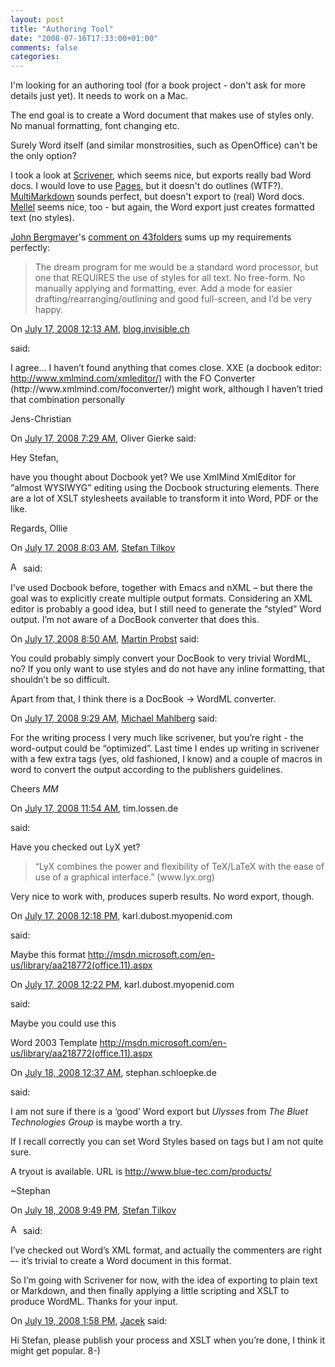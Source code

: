 ```yaml
---
layout: post
title: "Authoring Tool"
date: "2008-07-16T17:33:00+01:00"
comments: false
categories: 
---
```


<p>I'm looking for an authoring tool (for a book project - don't ask for more details just yet). It needs to work on a Mac.</p>

<p>The end goal is to create a Word document that makes use of styles only. No manual formatting, font changing etc. </p>

<p>Surely Word itself (and similar monstrosities, such as OpenOffice) can't be the only option?</p>

<p>I took a look at <a href="http://www.literatureandlatte.com/scrivener.html">Scrivener</a>, which seems nice, but exports really bad Word docs. I would love to use <a href="http://www.apple.com/iwork/pages/">Pages</a>, but it doesn't do outlines (WTF?). <a href="http://fletcherpenney.net/MultiMarkdown">MultiMarkdown</a> sounds perfect, but doesn't export to (real) Word docs. <a href="http://www.redlers.com/index.html">Mellel</a> seems nice, too - but again, the Word export just creates formatted text (no styles).</p>

<p><a href="http://www.43folders.com/people/yesno">John Bergmayer</a>'s <a href="http://www.43folders.com/2008/01/06/nyt-magazine-covers-scrivener-other-os-x-writing-apps#comment-336555">comment on 43folders</a> sums up my requirements perfectly:</p>

<blockquote>
<p>The dream program for me would be a standard word processor, but one that REQUIRES the use of styles for all text. No free-form. No manually applying and formatting, ever. Add a mode for easier drafting/rearranging/outlining and good full-screen, and I’d be very happy.</p>
</blockquote>

<section class="comments">



<div class="comment" id="comment-1758">
On <a href="#comment-1758" title="Permalink to this comment">July 17, 2008 12:13 AM</a>, <a href="http://blog.invisible.ch" title="http://blog.invisible.ch" rel="nofollow">blog.invisible.ch</a>

<a href="http://blog.invisible.ch" class="commenter-profile"></a>
said:
<p>I agree&#8230; I haven&#8217;t found anything that comes close. XXE (a docbook editor: <a href="http://www.xmlmind.com/xmleditor/)" rel="nofollow">http://www.xmlmind.com/xmleditor/)</a> with the FO Converter (http://www.xmlmind.com/foconverter/) might work, although I haven&#8217;t tried that combination personally</p>

<p>Jens-Christian</p>


<div class="comment" id="comment-1759">
On <a href="#comment-1759" title="Permalink to this comment">July 17, 2008  7:29 AM</a>, Oliver Gierke
said:
<p>Hey Stefan,</p>

<p>have you thought about Docbook yet? We use XmlMind XmlEditor for &#8220;almost WYSIWYG&#8221; editing using the Docbook structuring elements. There are a lot of XSLT stylesheets available to transform it into Word, PDF or the like.</p>

<p>Regards, Ollie </p>


<div class="comment" id="comment-1760">
On <a href="#comment-1760" title="Permalink to this comment">July 17, 2008  8:03 AM</a>, <a href="/blog/st/">Stefan Tilkov</a>

<a href="/blog/st/" class="commenter-profile"><img src="/mt4/mt-static/images/comment/mt_logo.png" height="16" alt="Author Profile Page" width="16" /></a>
said:
<p>I&#8217;ve used Docbook before, together with Emacs and nXML – but there the goal was to explicitly create multiple output formats. Considering an XML editor is probably a good idea, but I still need to generate the &#8220;styled&#8221; Word output. I&#8217;m not aware of a DocBook converter that does this.</p>


<div class="comment" id="comment-1761">
On <a href="#comment-1761" title="Permalink to this comment">July 17, 2008  8:50 AM</a>, <a href="http://www.martin-probst.com" title="http://www.martin-probst.com" rel="nofollow">Martin Probst</a>
said:
<p>You could probably simply convert your DocBook to very trivial WordML, no? If you only want to use styles and do not have any inline formatting, that shouldn&#8217;t be so difficult.</p>

<p>Apart from that, I think there is a DocBook -> WordML converter.</p>


<div class="comment" id="comment-1762">
On <a href="#comment-1762" title="Permalink to this comment">July 17, 2008  9:29 AM</a>, <a href="http://agile-aspects.blogspot.com" title="http://agile-aspects.blogspot.com" rel="nofollow">Michael Mahlberg</a>
said:
<p>For the writing process I very much like scrivener, but you&#8217;re right - the word-output could be &#8220;optimized&#8221;.
Last time I endes up writing in scrivener with a few extra tags (yes, old fashioned, I know) and a couple of macros in word to convert the output according to the publishers guidelines.</p>

<p>Cheers
<em>MM</em> </p>


<div class="comment" id="comment-1763">
On <a href="#comment-1763" title="Permalink to this comment">July 17, 2008 11:54 AM</a>, tim.lossen.de

<a href="http://tim.lossen.de/" class="commenter-profile"></a>
said:
<p>Have you checked out LyX yet?</p>

<blockquote>&#8220;LyX combines the power and flexibility of TeX/LaTeX with the ease of use of a graphical interface.&#8221; (www.lyx.org)</blockquote>

<p>Very nice to work with, produces superb results. No word export, though.</p>


<div class="comment" id="comment-1764">
On <a href="#comment-1764" title="Permalink to this comment">July 17, 2008 12:18 PM</a>, karl.dubost.myopenid.com

<a href="http://www.w3.org/QA/" class="commenter-profile"></a>
said:
<p>Maybe this format <a href="http://msdn.microsoft.com/en-us/library/aa218772(office.11).aspx" rel="nofollow">http://msdn.microsoft.com/en-us/library/aa218772(office.11).aspx</a></p>


<div class="comment" id="comment-1765">
On <a href="#comment-1765" title="Permalink to this comment">July 17, 2008 12:22 PM</a>, karl.dubost.myopenid.com

<a href="http://www.w3.org/QA/" class="commenter-profile"></a>
said:
<p>Maybe you could use this</p>

<p>Word 2003 Template
<a href="http://msdn.microsoft.com/en-us/library/aa218772(office.11).aspx" rel="nofollow">http://msdn.microsoft.com/en-us/library/aa218772(office.11).aspx</a></p>


<div class="comment" id="comment-1766">
On <a href="#comment-1766" title="Permalink to this comment">July 18, 2008 12:37 AM</a>, stephan.schloepke.de

<a href="http://stephan.schloepke.de/" class="commenter-profile"></a>
said:
<p>I am not sure if there is a &#8216;good&#8217; Word export but <i>Ulysses</i> from <i>The Bluet Technologies Group</i> is maybe worth a try.</p>

<p>If I recall correctly you can set Word Styles based on tags but I am not quite sure.</p>

<p>A tryout is available. URL is <a href="http://www.blue-tec.com/products/" rel="nofollow" /><a href="http://www.blue-tec.com/products/" rel="nofollow">http://www.blue-tec.com/products/</a></p>

<p>~Stephan</p>


<div class="comment" id="comment-1767">
On <a href="#comment-1767" title="Permalink to this comment">July 18, 2008  9:49 PM</a>, <a href="/blog/st/">Stefan Tilkov</a>

<a href="/blog/st/" class="commenter-profile"><img src="/mt4/mt-static/images/comment/mt_logo.png" height="16" alt="Author Profile Page" width="16" /></a>
said:
<p>I&#8217;ve checked out Word&#8217;s XML format, and actually the commenters are right –- it&#8217;s trivial to create a Word document in this format. </p>

<p>So I&#8217;m going with Scrivener for now, with the idea of exporting to plain text or Markdown, and then finally applying a little scripting and XSLT to produce WordML. Thanks for your input.</p>


<div class="comment" id="comment-1768">
On <a href="#comment-1768" title="Permalink to this comment">July 19, 2008  1:58 PM</a>, <a href="http://jacek.cz/blog/" title="http://jacek.cz/blog/" rel="nofollow">Jacek</a>
said:
<p>Hi Stefan, please publish your process and XSLT when you&#8217;re done, I think it might get popular. 8-)</p>


</section>


